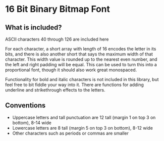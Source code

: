 # 16 Bit Binary Bitmap Font

## What is included?

ASCII characters 40 through 126 are included here

For each character, a short array with length of 16 encodes the letter in its bits, and there is also another short that
says the maximum width of that character. This width value is rounded up to the nearest even number, and the left and
right padding will be equal. This can be used to turn this into a proportional font, though it should also
work great monospaced.

Functionality for bold and italic characters is not included in this library, but feel free to bit fiddle your way into
it. There are functions for adding underline and strikethrough effects to the letters.

## Conventions

- Uppercase letters and tall punctuation are 12 tall (margin 1 on top 3 on bottom), 8-14 wide
- Lowercase letters are 8 tall (margin 5 on top 3 on bottom), 8-12 wide
- Other characters such as periods or commas are smaller